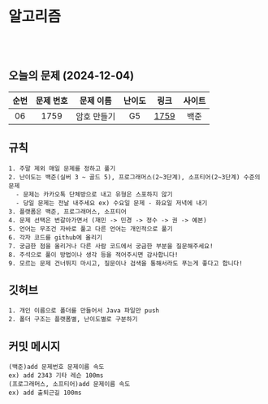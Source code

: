 # 알고리즘


<br><br>

## 오늘의 문제 (2024-12-04)

| 순번 | 문제 번호 | 문제 이름  | 난이도 | 링크 | 사이트 |
:--: | :---------: | :---------------------: | :------:  | :---------:  | :------: |
| 06 |  1759 | 암호 만들기 | G5 | [1759](https://www.acmicpc.net/problem/1759) |백준|


## 규칙
```
1. 주말 제외 매일 문제를 정하고 풀기
2. 난이도는 백준(실버 3 ~ 골드 5), 프로그래머스(2~3단계), 소프티어(2~3단계) 수준의 문제
  - 문제는 카카오톡 단체방으로 내고 유형은 스포하지 않기
  - 당일 문제는 전날 내주세요 ex) 수요일 문제 - 화요일 저녁에 내기
3. 플랫폼은 백준, 프로그래머스, 소프티어
4. 문제 선택은 번갈아가면서 (재민 -> 민경 -> 정수 -> 권 -> 예본)
5. 언어는 무조건 자바로 풀고 다른 언어는 개인적으로 풀기
6. 각자 코드를 github에 올리기
7. 궁금한 점을 올리거나 다른 사람 코드에서 궁금한 부분을 질문해주세요!
8. 주석으로 풀이 방법이나 생각 등을 적어주시면 감사합니다!
9. 모르는 문제 건너뛰지 마시고, 질문이나 검색을 통해서라도 푸는게 좋다고 합니다!
```

## 깃허브
```
1. 개인 이름으로 폴더를 만들어서 Java 파일만 push
2. 폴더 구조는 플랫폼별, 난이도별로 구분하기
```
## 커밋 메시지
```
(백준)add 문제번호 문제이름 속도
ex) add 2343 기타 레슨 100ms
(프로그래머스, 소프티어)add 문제이름 속도
ex) add 출퇴근길 100ms
```
